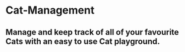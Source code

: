# Cat-Management

## Manage and keep track of all of your favourite Cats with an easy to use Cat playground.

